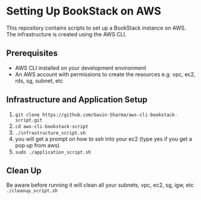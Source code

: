 # Setting Up BookStack on AWS

This repository contains scripts to set up a BookStack instance on AWS. The infrastructure is created using the AWS CLI.

## Prerequisites

- AWS CLI installed on your development environment
- An AWS account with permissions to create the resources e.g. vpc, ec2, rds, sg, subnet, etc

## Infrastructure and Application Setup

1. `git clone https://github.com/Gavin-Sharma/aws-cli-bookstack-script.git`
2. `cd aws-cli-bookstack-script`
3. `./infrastructure_script.sh`
4. you will get a prompt on how to ssh into your ec2 (type yes if you get a pop up from aws)
5. `sudo ./application_script.sh`

## Clean Up

Be aware before running it will clean all your subnets, vpc, ec2, sg, igw, etc 
`./cleanup_script.sh`
